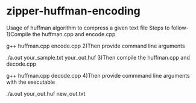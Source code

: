# zipper-huffman-encoding
Usage of huffman algorithm to compress a given text file
Steps to follow-
1)Compile the huffman.cpp and encode.cpp
	
g++ huffman.cpp encode.cpp
2)Then provide command line arguments 
	
./a.out your_sample.txt your_out.huf
3)Then compile the huffman.cpp and decode.cpp
	
g++ huffman.cpp decode.cpp
4)Then provide commmand line arguments with the executable 
	
./a.out your_out.huf new_out.txt
